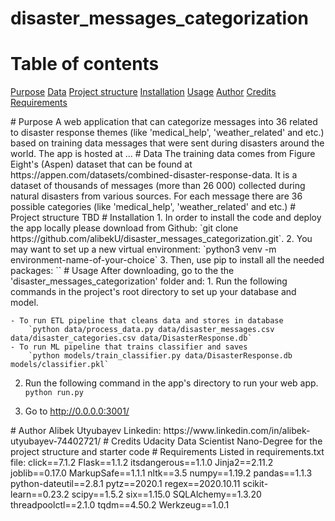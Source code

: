 # disaster_messages_categorization

# Table of contents
[Purpose](#purpose)
[Data](#data)
[Project structure](#project_structure)
[Installation](#installation)
[Usage](#usage)
[Author](#author)
[Credits](#credits)
[Requirements](#requirements)


<a name="purpose"/>
# Purpose
A web application that can categorize messages into 36 related to disaster response themes (like 'medical_help', 'weather_related' and etc.) based on training data messages that were sent during disasters around the world.
The app is hosted at ...

<a name="data"/>
# Data
The training data comes from Figure Eight's (Aspen) dataset that can be found at https://appen.com/datasets/combined-disaster-response-data. It is a dataset of thousands of messages (more than 26 000) collected during natural disasters from various sources.
For each message there are 36 possible categories (like 'medical_help', 'weather_related' and etc.)

<a name="project_structure"/>
# Project structure 
TBD

<a name="installation"/>
# Installation
1. In order to install the code and deploy the app locally please download from Github: `git clone https://github.com/alibekU/disaster_messages_categorization.git`.
2. You may want to set up a new virtual environment: `python3 venv -m environment-name-of-your-choice`
3. Then, use pip to install all the needed packages: ``

<a name="usage"/>
# Usage
After downloading, go to the the 'disaster_messages_categorization' folder and:
1. Run the following commands in the project's root directory to set up your database and model.

    - To run ETL pipeline that cleans data and stores in database
        `python data/process_data.py data/disaster_messages.csv data/disaster_categories.csv data/DisasterResponse.db`
    - To run ML pipeline that trains classifier and saves
        `python models/train_classifier.py data/DisasterResponse.db models/classifier.pkl`

2. Run the following command in the app's directory to run your web app.
    `python run.py`

3. Go to http://0.0.0.0:3001/

<a name="author"/>
# Author 
Alibek Utyubayev
Linkedin: https://www.linkedin.com/in/alibek-utyubayev-74402721/

<a name="credits"/>
# Credits
Udacity Data Scientist Nano-Degree for the project structure and starter code

<a name="requirements"/>
# Requirements
Listed in requirements.txt file:
click==7.1.2
Flask==1.1.2
itsdangerous==1.1.0
Jinja2==2.11.2
joblib==0.17.0
MarkupSafe==1.1.1
nltk==3.5
numpy==1.19.2
pandas==1.1.3
python-dateutil==2.8.1
pytz==2020.1
regex==2020.10.11
scikit-learn==0.23.2
scipy==1.5.2
six==1.15.0
SQLAlchemy==1.3.20
threadpoolctl==2.1.0
tqdm==4.50.2
Werkzeug==1.0.1

